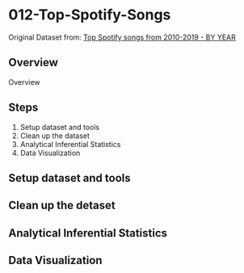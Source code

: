 # 012-Top-Spotify-Songs
Original Dataset from: [Top Spotify songs from 2010-2019 - BY YEAR](https://www.kaggle.com/leonardopena/top-spotify-songs-from-20102019-by-year)
## Overview 
Overview
## Steps
<ol>
<li>Setup dataset and tools</li>
<li>Clean up the dataset</li>
<li>Analytical Inferential Statistics</li>
<li>Data Visualization</li>
</ol>

## Setup dataset and tools
## Clean up the detaset
## Analytical Inferential Statistics
## Data Visualization
